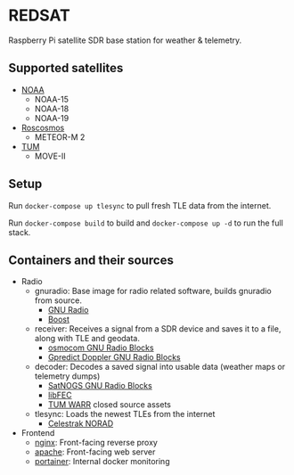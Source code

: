 # REDSAT
Raspberry Pi satellite SDR base station for weather &amp; telemetry.

## Supported satellites
- [NOAA](https://www.ospo.noaa.gov/Operations/POES/status.html)
    - NOAA-15
    - NOAA-18
    - NOAA-19
- [Roscosmos](https://nssdc.gsfc.nasa.gov/nmc/spacecraft/display.action?id=2014-037A)
    - METEOR-M 2
- [TUM](https://www.move2space.de/MOVE-II/)
    - MOVE-II

## Setup
Run ```docker-compose up tlesync``` to pull fresh TLE data from the internet.

Run ```docker-compose build``` to build and ```docker-compose up -d``` to run the full stack.

## Containers and their sources
- Radio
    - gnuradio: Base image for radio related software, builds gnuradio from source.
        - [GNU Radio](https://www.gnuradio.org/)
        - [Boost](https://www.boost.org/)
    - receiver: Receives a signal from a SDR device and saves it to a file, along with TLE and geodata.
        - [osmocom GNU Radio Blocks](https://osmocom.org/projects/gr-osmosdr/wiki)
        - [Gpredict Doppler GNU Radio Blocks](https://github.com/wnagele/gr-gpredict-doppler)
    - decoder: Decodes a saved signal into usable data (weather maps or telemetry dumps)
        - [SatNOGS GNU Radio Blocks](https://gitlab.com/librespacefoundation/satnogs)
        - [libFEC](https://github.com/quiet/libfec)
        - [TUM WARR](https://www.warr.de/de/) closed source assets
    - tlesync: Loads the newest TLEs from the internet
        - [Celestrak NORAD](https://www.celestrak.com)
- Frontend
    - [nginx](https://www.nginx.com/): Front-facing reverse proxy
    - [apache](https://httpd.apache.org/): Front-facing web server
    - [portainer](https://www.portainer.io/): Internal docker monitoring
